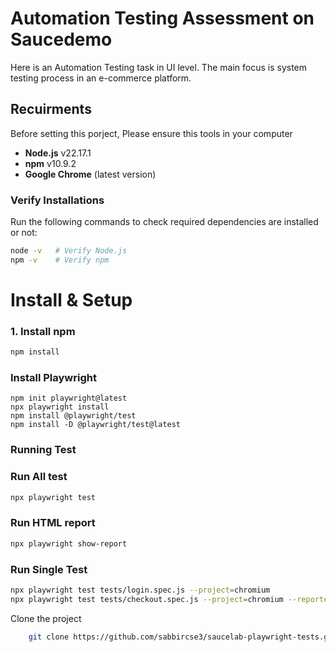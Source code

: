 # Automation Testing Assessment on Saucedemo

Here is an Automation Testing task in UI level. The main focus is system testing process in an e-commerce platform.

## Recuirments

Before setting this porject, Please ensure this tools in your computer

- **Node.js** v22.17.1
- **npm** v10.9.2
- **Google Chrome** (latest version)

### Verify Installations

Run the following commands to check required dependencies are installed or not:

```bash
node -v   # Verify Node.js 
npm -v    # Verify npm
```

# Install & Setup

### 1. Install npm

```bash
npm install
```
### Install Playwright

```
npm init playwright@latest
npx playwright install
npm install @playwright/test
npm install -D @playwright/test@latest
```

### Running Test

### Run All test

```bash
npx playwright test
```

### Run HTML report

```bash
npx playwright show-report
```

### Run Single Test

```bash
npx playwright test tests/login.spec.js --project=chromium
npx playwright test tests/checkout.spec.js --project=chromium --reporter=html

```

Clone the project

```bash
    git clone https://github.com/sabbircse3/saucelab-playwright-tests.git 
```
